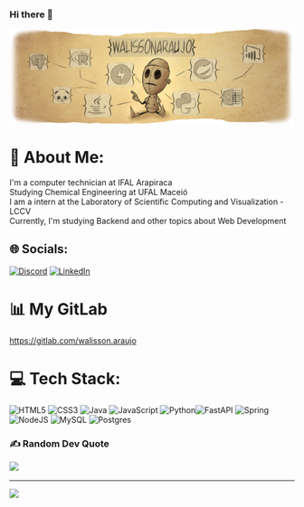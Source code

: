 ### Hi there 👋
![alt text](https://github.com/walissonjose/walissonjose/blob/main/wali.png)
# 💫 About Me:
I'm a computer technician at IFAL Arapiraca<br>Studying Chemical Engineering at UFAL Maceió<br>I am a intern at the Laboratory of Scientific Computing and Visualization - LCCV<br>Currently, I'm studying Backend and other topics about Web Development


## 🌐 Socials:
[![Discord](https://img.shields.io/badge/Discord-%237289DA.svg?logo=discord&logoColor=white)](https://discord.gg/Wali#9969) [![LinkedIn](https://img.shields.io/badge/LinkedIn-%230077B5.svg?logo=linkedin&logoColor=white)](https://linkedin.com/in/walisson-araújo/) 
# 📊 My GitLab
https://gitlab.com/walisson.araujo

# 💻 Tech Stack:
![HTML5](https://img.shields.io/badge/html5-%23E34F26.svg?style=for-the-badge&logo=html5&logoColor=white) ![CSS3](https://img.shields.io/badge/css3-%231572B6.svg?style=for-the-badge&logo=css3&logoColor=white) ![Java](https://img.shields.io/badge/java-%23ED8B00.svg?style=for-the-badge&logo=java&logoColor=white) ![JavaScript](https://img.shields.io/badge/javascript-%23323330.svg?style=for-the-badge&logo=javascript&logoColor=%23F7DF1E)  ![Python](https://img.shields.io/badge/python-3670A0?style=for-the-badge&logo=python&logoColor=ffdd54)![FastAPI](https://img.shields.io/badge/FastAPI-005571?style=for-the-badge&logo=fastapi) ![Spring](https://img.shields.io/badge/spring-%236DB33F.svg?style=for-the-badge&logo=spring&logoColor=white) ![NodeJS](https://img.shields.io/badge/node.js-6DA55F?style=for-the-badge&logo=node.js&logoColor=white) ![MySQL](https://img.shields.io/badge/mysql-%2300f.svg?style=for-the-badge&logo=mysql&logoColor=white) ![Postgres](https://img.shields.io/badge/postgres-%23316192.svg?style=for-the-badge&logo=postgresql&logoColor=white)


### ✍️ Random Dev Quote
![](https://quotes-github-readme.vercel.app/api?type=horizontal&theme=radical)

---
[![](https://visitcount.itsvg.in/api?id=walissonjose&icon=0&color=6)](https://visitcount.itsvg.in)

<!-- Proudly created with GPRM ( https://gprm.itsvg.in ) -->
